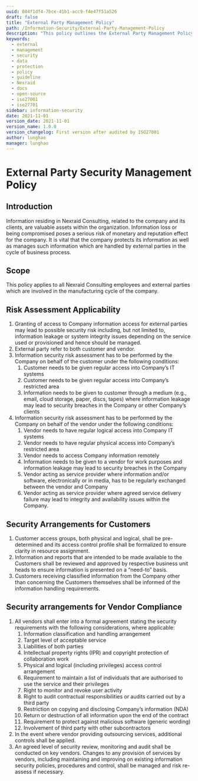 ```yaml
---
uuid: 084f1df4-7bce-41b1-acc9-f4e47f51a526
draft: false
title: "External Party Management Policy"
path: /Information-Security/External-Party-Management-Policy
description: "This policy outlines the External Party Management Policy for Nexraid's information system."
keywords: 
  - external
  - management
  - security
  - data
  - protection
  - policy
  - guideline
  - Nexraid
  - docs
  - open-source
  - iso27001
  - iso27701
sidebar: information-security
date: 2021-11-01
version_date: 2021-11-01
version_name: 1.0.0
version_changelog: First version after audited by ISO27001
author: lunghao
manager: lunghao
---
```


# External Party Security Management Policy

## Introduction
Information residing in Nexraid Consulting, related to the company and its clients, are valuable assets within the organization. Information loss or being compromised poses a serious risk of monetary and reputation effect for the company. It is vital that the company protects its information as well as manages such information which are handled by external parties in the cycle of business process. 

## Scope
This policy applies to all Nexraid Consulting employees and external parties which are involved in the manufacturing cycle of the company.

## Risk Assessment Applicability
1. Granting of access to Company information access for external parties may lead to possible security risk including, but not limited to, information leakage or system integrity issues depending on the service used or provisioned and hence should be managed.
2. External party refer to both customer and vendor.
3. Information security risk assessment has to be performed by the Company on behalf of the customer under the following conditions:
   1. Customer needs to be given regular access into Company’s IT systems
   2. Customer needs to be given regular access into Company’s restricted area
   3. Information needs to be given to customer through a medium (e.g., email, cloud storage, paper, discs, tapes) where information leakage may lead to security breaches in the Company or other Company’s clients
4. Information security risk assessment has to be performed by the Company on behalf of the vendor under the following conditions:
   1. Vendor needs to have regular logical access into Company IT systems
   2. Vendor needs to have regular physical access into Company’s restricted area
   3. Vendor needs to access Company information remotely
   4. Information needs to be given to a vendor for work purposes and information leakage may lead to security breaches in the Company
   5. Vendor acting as service provider where information and/or software, electronically or in media, has to be regularly exchanged between the vendor and Company
   6. Vendor acting as service provider where agreed service delivery failure may lead to integrity and availability issues within the Company.


## Security Arrangements for Customers
1. Customer access groups, both physical and logical, shall be pre-determined and its access control profile shall be formalized to ensure clarity in resource assignment.
2. Information and reports that are intended to be made available to the Customers shall be reviewed and approved by respective business unit heads to ensure information is presented on a “need-to” basis.
3. Customers receiving classified information from the Company other than concerning the Customers themselves shall be informed of the information handling requirements.


## Security arrangements for Vendor Compliance
1. All vendors shall enter into a formal agreement stating the security requirements with the following considerations, where applicable:
   1. Information classification and handling arrangement
   2. Target level of acceptable service
   3. Liabilities of both parties
   4. Intellectual property rights (IPR) and copyright protection of collaboration work
   5. Physical and logical (including privileges) access control arrangement
   6. Requirement to maintain a list of individuals that are authorised to use the service and their privileges
   7. Right to monitor and revoke user activity
   8. Right to audit contractual responsibilities or audits carried out by a third party
   9. Restriction on copying and disclosing Company’s information (NDA)
   10. Return or destruction of all information upon the end of the contract
   11. Requirement to protect against malicious software (generic wording)
   12. Involvement of third party with other subcontractors
2. In the event where vendor providing outsourcing services, additional controls shall be applied.
3. An agreed level of security review, monitoring and audit shall be conducted on key vendors. Changes to any provision of services by vendors, including maintaining and improving on existing information security policies, procedures and control, shall be managed and risk re-assess if necessary. 